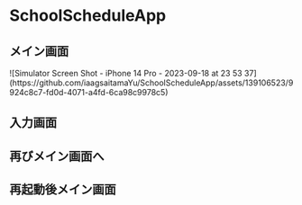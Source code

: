 # SchoolScheduleApp
<h2>メイン画面</h2>![Simulator Screen Shot - iPhone 14 Pro - 2023-09-18 at 23 53 37](https://github.com/iaagsaitamaYu/SchoolScheduleApp/assets/139106523/9924c8c7-fd0d-4071-a4fd-6ca98c9978c5)

<h2>入力画面</h2>

<h2>再びメイン画面へ</h2>

<h2>再起動後メイン画面</h2>
